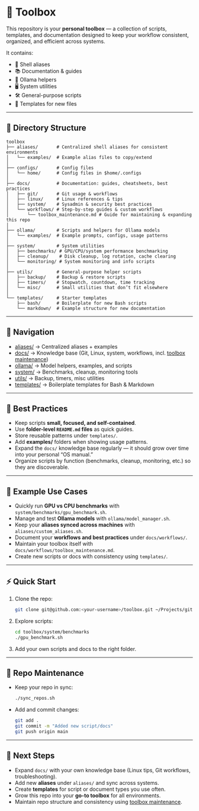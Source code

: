 # 🧰 Toolbox

This repository is your **personal toolbox** — a collection of scripts, templates, and documentation designed to keep your workflow consistent, organized, and efficient across systems.

It contains:

- 🔧 Shell aliases  
- 📚 Documentation & guides  
- 🤖 Ollama helpers  
- 🖥 System utilities  
- 🛠 General-purpose scripts  
- 📑 Templates for new files  

---

## 📂 Directory Structure

```
toolbox
├── aliases/       # Centralized shell aliases for consistent environments
│   └── examples/  # Example alias files to copy/extend
│
├── configs/       # Config files
│   └── home/      # Config files in $home/.configs
│
├── docs/          # Documentation: guides, cheatsheets, best practices
│   ├── git/       # Git usage & workflows
│   ├── linux/     # Linux references & tips
│   ├── system/    # Sysadmin & security best practices
│   └── workflows/ # Step-by-step guides & custom workflows
│       └── toolbox_maintenance.md # Guide for maintaining & expanding this repo
│
├── ollama/        # Scripts and helpers for Ollama models
│   └── examples/  # Example prompts, configs, usage patterns
│
├── system/        # System utilities
│   ├── benchmarks/ # GPU/CPU/system performance benchmarking
│   ├── cleanup/    # Disk cleanup, log rotation, cache clearing
│   └── monitoring/ # System monitoring and info scripts
│
├── utils/         # General-purpose helper scripts
│   ├── backup/    # Backup & restore scripts
│   ├── timers/    # Stopwatch, countdown, time tracking
│   └── misc/      # Small utilities that don’t fit elsewhere
│
└── templates/     # Starter templates
    ├── bash/      # Boilerplate for new Bash scripts
    └── markdown/  # Example structure for new documentation
```

---

## 📖 Navigation

- [aliases/](aliases/README.md) → Centralized aliases + examples  
- [docs/](docs/README.md) → Knowledge base (Git, Linux, system, workflows, incl. [toolbox maintenance](docs/workflows/toolbox_maintenance.md))  
- [ollama/](ollama/README.md) → Model helpers, examples, and scripts  
- [system/](system/README.md) → Benchmarks, cleanup, monitoring tools  
- [utils/](utils/README.md) → Backup, timers, misc utilities  
- [templates/](templates/README.md) → Boilerplate templates for Bash & Markdown  

---

## 🚀 Best Practices

- Keep scripts **small, focused, and self-contained**.  
- Use **folder-level `README.md` files** as quick guides.  
- Store reusable patterns under `templates/`.  
- Add **examples/** folders when showing usage patterns.  
- Expand the `docs/` knowledge base regularly — it should grow over time into your personal “OS manual.”  
- Organize scripts by function (benchmarks, cleanup, monitoring, etc.) so they are discoverable.  

---

## 🧪 Example Use Cases

- Quickly run **GPU vs CPU benchmarks** with `system/benchmarks/gpu_benchmark.sh`.  
- Manage and test **Ollama models** with `ollama/model_manager.sh`.  
- Keep your **aliases synced across machines** with `aliases/custom_aliases.sh`.  
- Document your **workflows and best practices** under `docs/workflows/`.  
- Maintain your toolbox itself with `docs/workflows/toolbox_maintenance.md`.  
- Create new scripts or docs with consistency using `templates/`.  

---

## ⚡ Quick Start

1. Clone the repo:  
   ```bash
   git clone git@github.com:<your-username>/toolbox.git ~/Projects/github/toolbox
   ```

2. Explore scripts:  
   ```bash
   cd toolbox/system/benchmarks
   ./gpu_benchmark.sh
   ```

3. Add your own scripts and docs to the right folder.  

---

## 🔄 Repo Maintenance

- Keep your repo in sync:  
  ```bash
  ./sync_repos.sh
  ```

- Add and commit changes:  
  ```bash
  git add .
  git commit -m "Added new script/docs"
  git push origin main
  ```

---

## 📌 Next Steps

- Expand `docs/` with your own knowledge base (Linux tips, Git workflows, troubleshooting).  
- Add new **aliases** under `aliases/` and sync across systems.  
- Create **templates** for script or document types you use often.  
- Grow this repo into your **go-to toolbox** for all environments.  
- Maintain repo structure and consistency using [toolbox maintenance](docs/workflows/toolbox_maintenance.md).  
